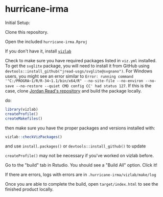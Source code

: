 # hurricane-irma

Initial Setup:

Clone this repository.

Open the included `hurricane-irma.Rproj`

If you don't have it, install [`vizlab`](https://github.com/USGS-VIZLAB/vizlab)

Check to make sure you have required packages listed in `viz.yml` installed. To get the `svglite` package, you will need to install it from GitHub using `devtools::install_github("jread-usgs/svglite@svgnano")`. For Windows users, you might see an error similar to `Error: running command '"C:/PROGRA~1/R/R-34~1.1/bin/x64/R" --no-site-file --no-environ --no-save --no-restore --quiet CMD config CC' had status 127`. If this is the case, clone [Jordan Read's repository](https://github.com/jread-usgs/svglite) and build the package locally.

do:
```r
library(vizlab)
createProfile()
createMakefiles()
```

then make sure you have the proper packages and versions installed with:
```r
vizlab::checkVizPackages()
```
and use `install.packages()` or `devtools::install_github()` to update

`createProfile()` may not be necessary if you've worked on vizlab before.

Go to the "build" tab in Rstudio. You should see a "Build All" option. Click it!

If there are errors, logs with errors are in `.hurricane-irma/vizlab/make/log`

Once you are able to complete the build, open `target/index.html` to see the finished product locally.

